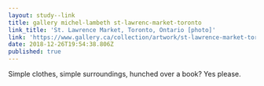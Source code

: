 ```yaml
---
layout: study--link
title: gallery michel-lambeth st-lawrenc-market-toronto
link_title: 'St. Lawrence Market, Toronto, Ontario [photo]'
link: 'https://www.gallery.ca/collection/artwork/st-lawrence-market-toronto-ontario-6'
date: 2018-12-26T19:54:38.806Z
published: true
---
```

Simple clothes, simple surroundings, hunched over a book? Yes please.
